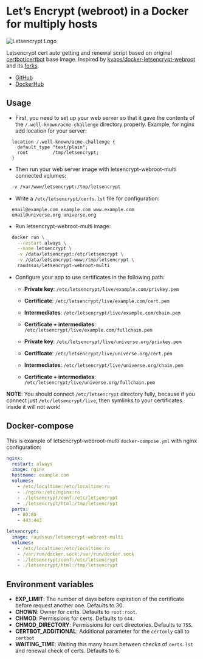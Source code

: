 # Let’s Encrypt (webroot) in a Docker for multiply hosts

![Letsencrypt Logo](https://letsencrypt.org/images/letsencrypt-logo-horizontal.svg)

Letsencrypt cert auto getting and renewal script based on original [certbot/certbot](https://hub.docker.com/r/certbot/certbot/) base image. Inspired by [kvaps/docker-letsencrypt-webroot](https://github.com/kvaps/docker-letsencrypt-webroot) and its [forks](https://github.com/kvaps/docker-letsencrypt-webroot/network).

  - [GitHub](https://github.com/Getty/docker-letsencrypt-webroot)
  - [DockerHub](https://hub.docker.com/r/raudssus/letsencrypt-webroot-multi/)


## Usage

* First, you need to set up your web server so that it gave the contents of the `/.well-known/acme-challenge` directory properly. 
  Example, for nginx add location for your server:
```nginx
  location /.well-known/acme-challenge {
    default_type "text/plain";
    root         /tmp/letsencrypt;
  }
```


* Then run your web server image with letsencrypt-webroot-multi connected volumes:
```bash
  -v /var/www/letsencrypt:/tmp/letsencrypt
```


* Write a `/etc/letsencrypt/certs.lst` file for configuration:
```
  email@example.com example.com www.example.com
  email@universe.org universe.org
```


* Run letsencrypt-webroot-multi image:
```bash
  docker run \
    --restart always \
    --name letsencrypt \
    -v /data/letsencrypt:/etc/letsencrypt \
    -v /data/letsencrypt-www:/tmp/letsencrypt \
    raudssus/letsencrypt-webroot-multi
```


* Configure your app to use certificates in the following path:

  * **Private key**: `/etc/letsencrypt/live/example.com/privkey.pem`
  * **Certificate**: `/etc/letsencrypt/live/example.com/cert.pem`
  * **Intermediates**: `/etc/letsencrypt/live/example.com/chain.pem`
  * **Certificate + intermediates**: `/etc/letsencrypt/live/example.com/fullchain.pem`

  * **Private key**: `/etc/letsencrypt/live/universe.org/privkey.pem`
  * **Certificate**: `/etc/letsencrypt/live/universe.org/cert.pem`
  * **Intermediates**: `/etc/letsencrypt/live/universe.org/chain.pem`
  * **Certificate + intermediates**: `/etc/letsencrypt/live/universe.org/fullchain.pem`

**NOTE**: You should connect `/etc/letsencrypt` directory fully, because if you connect just `/etc/letsencrypt/live`, then symlinks to your certificates inside it will not work!


## Docker-compose

This is example of letsencrypt-webroot-multi `docker-compose.yml` with nginx configuration:

```yaml
nginx:
  restart: always
  image: nginx
  hostname: example.com
  volumes:
    - /etc/localtime:/etc/localtime:ro
    - ./nginx:/etc/nginx:ro
    - ./letsencrypt/conf:/etc/letsencrypt
    - ./letsencrypt/html:/tmp/letsencrypt
  ports:
    - 80:80
    - 443:443

letsencrypt:
  image: raudssus/letsencrypt-webroot-multi
  volumes:
    - /etc/localtime:/etc/localtime:ro
    - /var/run/docker.sock:/var/run/docker.sock
    - ./letsencrypt/conf:/etc/letsencrypt
    - ./letsencrypt/html:/tmp/letsencrypt
```


## Environment variables

* **EXP_LIMIT**: The number of days before expiration of the certificate before request another one. Defaults to 30.
* **CHOWN**: Owner for certs. Defaults to `root:root`.
* **CHMOD**: Permissions for certs. Defaults to `644`.
* **CHMOD_DIRECTORY**: Permissions for cert directories. Defaults to `755`.
* **CERTBOT_ADDITIONAL**: Additional parameter for the `certonly` call to `certbot`
* **WAITING_TIME**: Waiting this many hours between checks of `certs.lst` and renewal check of certs. Defaults to 6.
